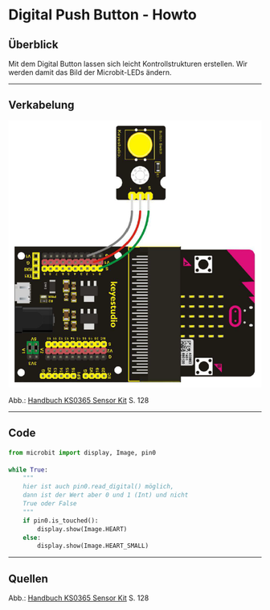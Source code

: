 #  Digital Push Button - Howto

## Überblick

<!--- kurze Einführung -->
Mit dem Digital Button lassen sich leicht Kontrollstrukturen erstellen. 
Wir werden damit das Bild der Microbit-LEDs ändern. 

---

## Verkabelung 

<!--- Bild und Quellenangabe der Verkablung -->
![](img/wired/digital-button.png)

Abb.: [Handbuch KS0365 Sensor Kit](../material/keystudio/KS0361(KS0365)%20Microbit%20V2.0%20Sensor%20Learning%20Kit.pdf) S. 128

---

## Code

<!--- code Beispiel: kann später von Github copy & pasted werden  -->

```python
from microbit import display, Image, pin0

while True:
    """
    hier ist auch pin0.read_digital() möglich, 
    dann ist der Wert aber 0 und 1 (Int) und nicht 
    True oder False
    """
    if pin0.is_touched():
        display.show(Image.HEART)
    else:
        display.show(Image.HEART_SMALL)
```

---


## Quellen 

<!--- Bitte alle Quellen angeben -->

Abb.: [Handbuch KS0365 Sensor Kit](../material/keystudio/KS0361(KS0365)%20Microbit%20V2.0%20Sensor%20Learning%20Kit.pdf) S. 128